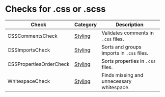 # Checks for .css or .scss

Check | Category | Description
----- | -------- | -----------
CSSCommentsCheck | [Styling](styling_checks.markdown#styling-checks) | Validates comments in `.css` files. |
CSSImportsCheck | [Styling](styling_checks.markdown#styling-checks) | Sorts and groups imports in `.css` files. |
CSSPropertiesOrderCheck | [Styling](styling_checks.markdown#styling-checks) | Sorts properties in `.css` files. |
WhitespaceCheck | [Styling](styling_checks.markdown#styling-checks) | Finds missing and unnecessary whitespace. |
